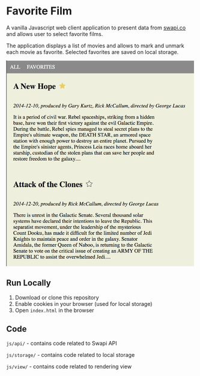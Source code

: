 # Favorite Film

A vanilla Javascript web client application to present data from [swapi.co](https://swapi.co) and allows user to select favorite films.

The application displays a list of movies and allows to mark and unmark each movie as favorite. Selected favorites are saved on local storage.

<img src="./docs/website-screenshot.png" alt="website-screenshot" width="500">


## Run Locally

1. Download or clone this repository
2. Enable cookies in your browser (used for local storage)
3. Open `index.html` in the browser


## Code

`js/api/` - contains code related to Swapi API

`js/storage/` - contains code related to local storage

`js/view/` - contains code related to rendering view
